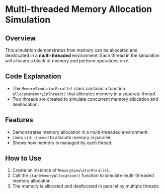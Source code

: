 # Multi-threaded Memory Allocation Simulation

## Overview
This simulation demonstrates how memory can be allocated and deallocated in a **multi-threaded** environment. Each thread in the simulation will allocate a block of memory and perform operations on it.

## Code Explanation
- The `MemorySimulatorParallel` class contains a function `allocateMemoryInThread()` that allocates memory in a separate thread.
- Two threads are created to simulate concurrent memory allocation and deallocation.

## Features
- Demonstrates memory allocation in a multi-threaded environment.
- Uses `std::thread` to allocate memory in parallel.
- Shows how memory is managed by each thread.

## How to Use
1. Create an instance of `MemorySimulatorParallel`.
2. Call the `startMemoryAllocation()` function to simulate multi-threaded memory allocation.
3. The memory is allocated and deallocated in parallel by multiple threads.
